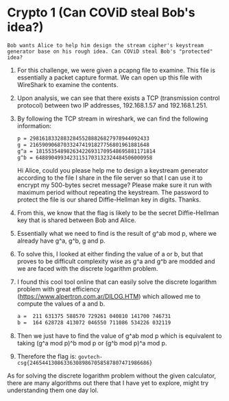 # Crypto 1 (Can COViD steal Bob's idea?)

`Bob wants Alice to help him design the stream cipher's keystream generator base on his rough idea. Can COViD steal Bob's "protected" idea?`

1. For this challenge, we were given a pcapng file to examine. This file is essentially a packet capture format. We can open up this file with WireShark to examine the contents. 

2. Upon analysis, we can see that there exists a TCP (transmission control protocol) between two IP addresses, 192.168.1.57 and 192.168.1.251.

3. By following the TCP stream in wireshark, we can find the following information:

    ```txt
    p = 298161833288328455288826827978944092433
    g = 216590906870332474191827756801961881648
    g^a = 181553548982634226931709548695881171814
    g^b = 64889049934231151703132324484506000958
    ```

    Hi Alice, could you please help me to design a keystream generator according to the file I share in the file server so that I can use it to encrypt my 500-bytes secret message? Please make sure it run with maximum period without repeating the keystream. The password to protect the file is our shared Diffie-Hellman key in digits. Thanks.

4. From this, we know that the flag is likely to be the secret Diffie-Hellman key that is shared between Bob and Alice.

5. Essentially what we need to find is the result of g^ab mod p, where we already have g^a, g^b, g and p.

6. To solve this, I looked at either finding the value of a or b, but that proves to be difficult complexity wise as g^a and g^b are modded and we are faced with the discrete logarithm problem.

7. I found this cool tool online that can easily solve the discrete logarithm problem with great efficiency (<https://www.alpertron.com.ar/DILOG.HTM>) which allowed me to compute the values of a and b.

    ```txt
    a =  211 631375 588570 729261 040810 141700 746731
    b =  164 628728 413072 046550 711086 534226 032119
    ```

8. Then we just have to find the value of g^ab mod p which is equivalent to taking (g^a mod p)^b mod p or (g^b mod p)^a mod p.

9. Therefore the flag is:
 `govtech-csg{246544130863363089867058587807471986686}`

As for solving the discrete logarithm problem without the given calculator, there are many algorithms out there that I have yet to explore, might try understanding them one day lol.
